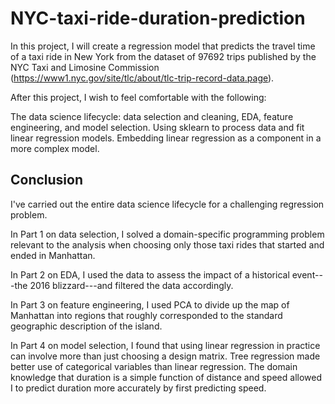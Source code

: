 # NYC-taxi-ride-duration-prediction

In this project, I will create a regression model that predicts the travel time of a taxi ride in New York from the dataset of 97692 trips published by the NYC Taxi and Limosine Commission (https://www1.nyc.gov/site/tlc/about/tlc-trip-record-data.page). 

After this project, I wish to feel comfortable with the following:

The data science lifecycle: data selection and cleaning, EDA, feature engineering, and model selection.
Using sklearn to process data and fit linear regression models.
Embedding linear regression as a component in a more complex model.

## Conclusion 

I've carried out the entire data science lifecycle for a challenging regression problem. 

In Part 1 on data selection, I solved a domain-specific programming problem relevant to the analysis when choosing only those taxi rides that started and ended in Manhattan.

In Part 2 on EDA, I used the data to assess the impact of a historical event---the 2016 blizzard---and filtered the data accordingly.

In Part 3 on feature engineering, I used PCA to divide up the map of Manhattan into regions that roughly corresponded to the standard geographic description of the island.

In Part 4 on model selection, I found that using linear regression in practice can involve more than just choosing a design matrix. Tree regression made better use of categorical variables than linear regression. The domain knowledge that duration is a simple function of distance and speed allowed I to predict duration more accurately by first predicting speed.

